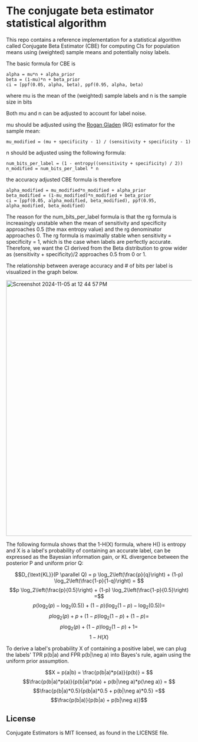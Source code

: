 
# The conjugate beta estimator statistical algorithm

This repo contains a reference implementation for a statistical algorithm called
Conjugate Beta Estimator (CBE) for computing
CIs for population means using (weighted) sample means and
potentially noisy labels.

The basic formula for CBE is

    alpha = mu*n + alpha_prior
    beta = (1-mu)*n + beta_prior
    ci = [ppf(0.05, alpha, beta), ppf(0.95, alpha, beta)

where mu is the mean of the (weighted) sample labels and n is the sample size in bits

Both mu and n can be adjusted to account for label noise.

mu should be adjusted using the [Rogan Gladen](https://en.wikipedia.org/wiki/Beth_Gladen) (RG) estimator for the sample mean:

    mu_modified = (mu + specificity - 1) / (sensitivity + specificity - 1)

n should be adjusted using the following formula:

    num_bits_per_label = (1 - entropy((sensitivity + specificity) / 2))
    n_modified = num_bits_per_label * n

the accuracy adjusted CBE formula is therefore

    alpha_modified = mu_modified*n_modified + alpha_prior
    beta_modified = (1-mu_modified)*n_modified + beta_prior
    ci = [ppf(0.05, alpha_modified, beta_modified), ppf(0.95, alpha_modified, beta_modified)

The reason for the num_bits_per_label formula is that the rg formula is increasingly unstable when
the mean of sensitivity and specificity approaches 0.5 (the max entropy value) and the
rg denominator approaches 0. The rg formula
is maximally stable when sensitivity = specificity = 1, which is the case when labels are perfectly
accurate. Therefore, we want the CI derived from the Beta distribution to grow wider as
(sensitivity + specificity)/2 approaches 0.5 from 0 or 1.

The relationship between average accuracy and # of bits per label is visualized in the graph below.

<img width="695" alt="Screenshot 2024-11-05 at 12 44 57 PM" src="https://github.com/user-attachments/assets/975f7141-6ed6-4327-9035-052b419fbc51">

The following formula shows that the 1-H(X) formula, where H() is entropy and X is a label's probability
of containing an accurate label, can be expressed as the Bayesian information gain, or KL divergence
between the posterior P and uniform prior Q:

$$D_{\text{KL}}(P \parallel Q) = p \log_2\left(\frac{p}{q}\right) + (1-p) \log_2\left(\frac{1-p}{1-q}\right) = $$
$$p \log_2\left(\frac{p}{0.5}\right) + (1-p) \log_2\left(\frac{1-p}{0.5}\right) =$$
$$p \left(\log_2(p) - \log_2(0.5)\right) + (1-p) \left(\log_2(1-p) - \log_2(0.5)\right) =$$
$$p \log_2(p) + p + (1-p) \log_2(1-p) + (1-p) =$$
$$p \log_2(p) + (1-p) \log_2(1-p) + 1 = $$
$$ 1 - H(X) $$

To derive a label's probability X of containing a positive label, we can plug the labels' TPR
p(b|a) and FPR p(b|\neg a) into Bayes's rule, again using the uniform prior assumption.

$$X = p(a|b) = \frac{p(b|a)*p(a)}{p(b)} = $$
$$\frac{p(b|a)*p(a)}{p(b|a)*p(a) + p(b|\neg a)*p(\neg a)} = $$
$$\frac{p(b|a)*0.5}{p(b|a)*0.5 + p(b|\neg a)*0.5} =$$
$$\frac{p(b|a)}{p(b|a) + p(b|\neg a)}$$
## License
Conjugate Estimators is MIT licensed, as found in the LICENSE file.
